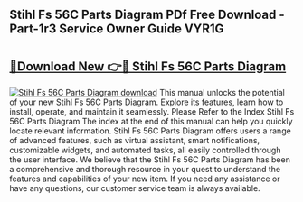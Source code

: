 ## Stihl Fs 56C Parts Diagram PDf Free Download - Part-1r3 Service Owner Guide VYR1G

# <h2><a href="http://dfry5zr.blite.top/?on=Stihl+Fs+56C+Parts+Diagram">🔗Download New 👉🔴 Stihl Fs 56C Parts Diagram</a></h2>

[![Stihl Fs 56C Parts Diagram download](https://i.imgur.com/lujVjoI.png)](http://dfry5zr.blite.top/?on=Stihl+Fs+56C+Parts+Diagram)
This manual unlocks the potential of your new Stihl Fs 56C Parts Diagram. Explore its features, learn how to install, operate, and maintain it seamlessly. Please Refer to the Index Stihl Fs 56C Parts Diagram The index at the end of this manual can help you quickly locate relevant information. Stihl Fs 56C Parts Diagram offers users a range of advanced features, such as virtual assistant, smart notifications, customizable widgets, and automated tasks, all easily controlled through the user interface. We believe that the Stihl Fs 56C Parts Diagram has been a comprehensive and thorough resource in your quest to understand the features and capabilities of your new item. If you need any assistance or have any questions, our customer service team is always available.
